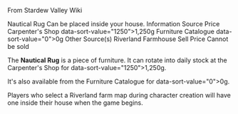 From Stardew Valley Wiki

Nautical Rug Can be placed inside your house. Information Source Price Carpenter's Shop data-sort-value="1250"&gt;1,250g Furniture Catalogue data-sort-value="0"&gt;0g Other Source(s) Riverland Farmhouse Sell Price Cannot be sold

The **Nautical Rug** is a piece of furniture. It can rotate into daily stock at the Carpenter's Shop for data-sort-value="1250"&gt;1,250g.

It's also available from the Furniture Catalogue for data-sort-value="0"&gt;0g.

Players who select a Riverland farm map during character creation will have one inside their house when the game begins.